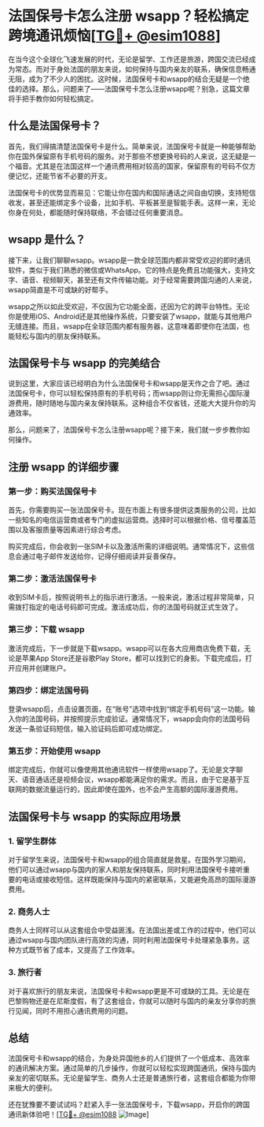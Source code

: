# 法国保号卡怎么注册 wsapp？轻松搞定跨境通讯烦恼[[TG💪+ @esim1088](https://t.me/s/esim1088)]

在当今这个全球化飞速发展的时代，无论是留学、工作还是旅游，跨国交流已经成为常态。而对于身处法国的朋友来说，如何保持与国内亲友的联系，确保信息畅通无阻，成为了不少人的困扰。这时候，法国保号卡和wsapp的结合无疑是一个绝佳的选择。那么，问题来了——法国保号卡怎么注册wsapp呢？别急，这篇文章将手把手教你如何轻松搞定。

## 什么是法国保号卡？

首先，我们得搞清楚法国保号卡是什么。简单来说，法国保号卡就是一种能够帮助你在国外保留原有手机号码的服务。对于那些不想更换号码的人来说，这无疑是一个福音。尤其是在法国这样一个通讯费用相对较高的国家，保留原有的号码不仅方便记忆，还能节省不必要的开支。

法国保号卡的优势显而易见：它能让你在国内和国际通话之间自由切换，支持短信收发，甚至还能绑定多个设备，比如手机、平板甚至是智能手表。这样一来，无论你身在何处，都能随时保持联络，不会错过任何重要消息。

## wsapp 是什么？

接下来，让我们聊聊wsapp。wsapp是一款全球范围内都非常受欢迎的即时通讯软件，类似于我们熟悉的微信或WhatsApp。它的特点是免费且功能强大，支持文字、语音、视频聊天，甚至还有文件传输功能。对于经常需要跨国沟通的人来说，wsapp简直是不可或缺的好帮手。

wsapp之所以如此受欢迎，不仅因为它功能全面，还因为它的跨平台特性。无论你是使用iOS、Android还是其他操作系统，只要安装了wsapp，就能与其他用户无缝连接。而且，wsapp在全球范围内都有服务器，这意味着即使你在法国，也能轻松与国内的朋友保持联系。

## 法国保号卡与 wsapp 的完美结合

说到这里，大家应该已经明白为什么法国保号卡和wsapp是天作之合了吧。通过法国保号卡，你可以轻松保持原有的手机号码；而wsapp则让你无需担心国际漫游费用，随时随地与国内亲友保持联系。这种组合不仅省钱，还能大大提升你的沟通效率。

那么，问题来了，法国保号卡怎么注册wsapp呢？接下来，我们就一步步教你如何操作。

## 注册 wsapp 的详细步骤

### 第一步：购买法国保号卡

首先，你需要购买一张法国保号卡。现在市面上有很多提供这类服务的公司，比如一些知名的电信运营商或者专门的虚拟运营商。选择时可以根据价格、信号覆盖范围以及客服质量等因素进行综合考虑。

购买完成后，你会收到一张SIM卡以及激活所需的详细说明。通常情况下，这些信息会通过电子邮件发送给你，记得仔细阅读并妥善保存。

### 第二步：激活法国保号卡

收到SIM卡后，按照说明书上的指示进行激活。一般来说，激活过程非常简单，只需拨打指定的电话号码即可完成。激活成功后，你的法国号码就正式生效了。

### 第三步：下载 wsapp

激活完成后，下一步就是下载wsapp。wsapp可以在各大应用商店免费下载，无论是苹果App Store还是谷歌Play Store，都可以找到它的身影。下载完成后，打开应用并创建账户。

### 第四步：绑定法国号码

登录wsapp后，点击设置页面，在“账号”选项中找到“绑定手机号码”这一功能。输入你的法国号码，并按照提示完成验证。通常情况下，wsapp会向你的法国号码发送一条验证码短信，输入验证码后即可成功绑定。

### 第五步：开始使用 wsapp

绑定完成后，你就可以像使用其他通讯软件一样使用wsapp了。无论是文字聊天、语音通话还是视频会议，wsapp都能满足你的需求。而且，由于它是基于互联网的数据流量运行的，因此即使在国外，也不会产生高额的国际漫游费用。

## 法国保号卡与 wsapp 的实际应用场景

### 1. 留学生群体

对于留学生来说，法国保号卡和wsapp的组合简直就是救星。在国外学习期间，他们可以通过wsapp与国内的家人和朋友保持联系，同时利用法国保号卡接听重要的电话或接收短信。这样既能保持与国内的紧密联系，又能避免高昂的国际漫游费用。

### 2. 商务人士

商务人士同样可以从这套组合中受益匪浅。在法国出差或工作的过程中，他们可以通过wsapp与国内团队进行高效的沟通，同时利用法国保号卡处理紧急事务。这种方式既节省了成本，又提高了工作效率。

### 3. 旅行者

对于喜欢旅行的朋友来说，法国保号卡和wsapp更是不可或缺的工具。无论是在巴黎购物还是在尼斯度假，有了这套组合，你就可以随时与国内的亲友分享你的旅行见闻，同时不用担心通讯费用的问题。

## 总结

法国保号卡和wsapp的结合，为身处异国他乡的人们提供了一个低成本、高效率的通讯解决方案。通过简单的几步操作，你就可以轻松实现跨国通讯，保持与国内亲友的密切联系。无论是留学生、商务人士还是普通旅行者，这套组合都能为你带来极大的便利。

还在犹豫要不要试试吗？赶紧入手一张法国保号卡，下载wsapp，开启你的跨国通讯新体验吧！[[TG💪+ @esim1088](https://t.me/s/esim1088) ![Image](https://i.postimg.cc/4NQfJmqS/Snipaste-2025-05-13-00-14-12.png)]